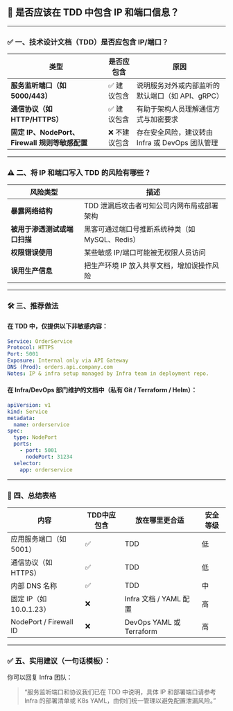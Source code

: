 ## 🧾 是否应该在 TDD 中包含 IP 和端口信息？

---

### ✅ 一、**技术设计文档（TDD）是否应包含 IP/端口？**

| 类型                                  | 是否应包含   | 原因                              |
| ----------------------------------- | ------- | ------------------------------- |
| **服务监听端口（如5000/443）**               | ✅ 建议包含  | 说明服务对外或内部监听的默认端口（如 API、gRPC）    |
| **通信协议（如 HTTP/HTTPS）**              | ✅ 建议包含  | 有助于架构人员理解通信方式与加密要求              |
| **固定 IP、NodePort、Firewall 规则等敏感配置** | ❌ 不建议包含 | 存在安全风险，建议转由 Infra 或 DevOps 团队管理 |

---

### ⚠ 二、**将 IP 和端口写入 TDD 的风险有哪些？**

| 风险类型             | 描述                            |
| ---------------- | ----------------------------- |
| **暴露网络结构**       | TDD 泄漏后攻击者可知公司内网布局或部署架构       |
| **被用于渗透测试或端口扫描** | 黑客可通过端口号推断系统种类（如 MySQL、Redis） |
| **权限错误使用**       | 某些敏感 IP/端口可能被无权限人员访问          |
| **误用生产信息**       | 把生产环境 IP 放入共享文档，增加误操作风险       |

---

### 🛠 三、**推荐做法**

#### 在 TDD 中，仅提供以下非敏感内容：

```yaml
Service: OrderService
Protocol: HTTPS
Port: 5001
Exposure: Internal only via API Gateway
DNS (Prod): orders.api.company.com
Notes: IP & infra setup managed by Infra team in deployment repo.
```

#### 在 Infra/DevOps 部门维护的文档中（私有 Git / Terraform / Helm）：

```yaml
apiVersion: v1
kind: Service
metadata:
  name: orderservice
spec:
  type: NodePort
  ports:
    - port: 5001
      nodePort: 31234
  selector:
    app: orderservice
```

---

### 📂 四、总结表格

| 内容                     | TDD中应包含 | 放在哪里更合适                 | 安全等级 |
| ---------------------- | ------- | ----------------------- | ---- |
| 应用服务端口（如 5001）         | ✅       | TDD                     | 低    |
| 通信协议（如 HTTPS）          | ✅       | TDD                     | 低    |
| 内部 DNS 名称              | ✅       | TDD                     | 中    |
| 固定 IP（如 10.0.1.23）     | ❌       | Infra 文档 / YAML 配置      | 高    |
| NodePort / Firewall ID | ❌       | DevOps YAML 或 Terraform | 高    |

---

### ✅ 五、实用建议（一句话模板）：

你可以回复 Infra 团队：

> “服务监听端口和协议我们已在 TDD 中说明，具体 IP 和部署端口请参考 Infra 的部署清单或 K8s YAML，由你们统一管理以避免配置泄漏风险。”
